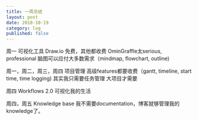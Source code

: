 ```yaml
---
title: 一周总结
layout: post
date: 2018-10-19
category: log
published: false
---
```


周一
可视化工具
Draw.io 免费，其他都收费
OminGraffle太serious, professional
脑图可以应付大多数需求（mindmap, flowchart, outline)

周一，周二，周三，周四
项目管理
高级features都要收费（gantt, timeline, start time,  time logging)
其实我只需要任务管理
大项目才需要

周四
Workflows 2.0 可视化我的生活

周四，周五
Knowledge base
我不需要documentation，博客就够管理我的knowledge了。